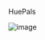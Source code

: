 HuePals

![image](https://user-images.githubusercontent.com/1642599/141731228-d38f35a1-c826-4170-b7ef-404d48a86c22.png)
